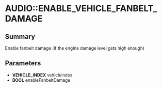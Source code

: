 # AUDIO::ENABLE_VEHICLE_FANBELT_DAMAGE

## Summary
Enable fanbelt damage (if the engine damage level gets high enough)

## Parameters
* **VEHICLE_INDEX** vehicleIndex
* **BOOL** enableFanbeltDamage
